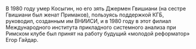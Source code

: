 В 1980 году умер Косыгин, но его зять Джермен Гвишиани (на сестре Гвишиани был женат Примаков), пользуясь поддержкой КГБ, руководил, созданным им ВНИИСИ, и в 1980 году в этот филиал Международного института прикладного системного анализа при Римском клубе был принят на работу будущий «молодой реформатор» Егор Гайдар.
